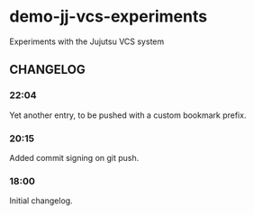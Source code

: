 # demo-jj-vcs-experiments

Experiments with the Jujutsu VCS system

## CHANGELOG

### 22:04

Yet another entry, to be pushed with a custom bookmark prefix.

### 20:15

Added commit signing on git push.

### 18:00

Initial changelog.
